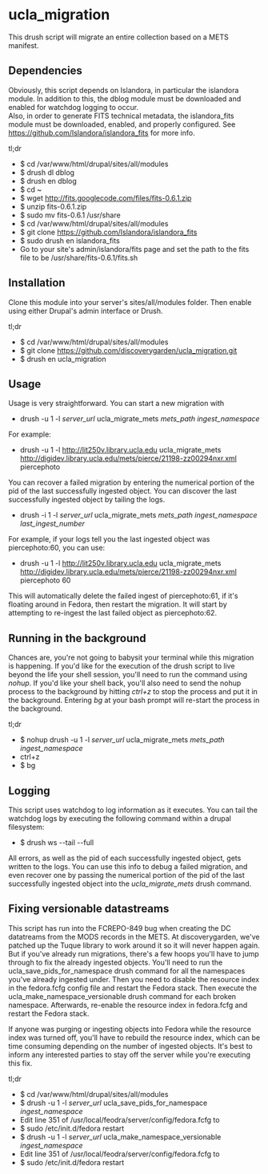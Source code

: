 ucla_migration
==============

This drush script will migrate an entire collection based on a METS manifest.

Dependencies
------------
Obviously, this script depends on Islandora, in particular the islandora module.  In addition to this, the dblog module must be downloaded and enabled for watchdog logging to occur.  
Also, in order to generate FITS technical metadata, the islandora_fits module must be downloaded, enabled, and properly configured.  See https://github.com/Islandora/islandora_fits for more info.

tl;dr
* $ cd /var/www/html/drupal/sites/all/modules
* $ drush dl dblog
* $ drush en dblog
* $ cd ~
* $ wget http://fits.googlecode.com/files/fits-0.6.1.zip
* $ unzip fits-0.6.1.zip
* $ sudo mv fits-0.6.1 /usr/share
* $ cd /var/www/html/drupal/sites/all/modules
* $ git clone https://github.com/Islandora/islandora_fits
* $ sudo drush en islandora_fits
* Go to your site's admin/islandora/fits page and set the path to the fits file to be /usr/share/fits-0.6.1/fits.sh

Installation
------------
Clone this module into your server's sites/all/modules folder.  Then enable using either Drupal's admin interface or Drush.

tl;dr
* $ cd /var/www/html/drupal/sites/all/modules
* $ git clone https://github.com/discoverygarden/ucla_migration.git
* $ drush en ucla_migration

Usage
----
Usage is very straightforward.  You can start a new migration with
* drush -u 1 -l *server_url* ucla_migrate_mets *mets_path* *ingest_namespace*

For example:
* drush -u 1 -l http://lit250v.library.ucla.edu ucla_migrate_mets http://digidev.library.ucla.edu/mets/pierce/21198-zz00294nxr.xml piercephoto

You can recover a failed migration by entering the numerical portion of the pid of the last successfully ingested object.  You can discover the last successfully ingested object by tailing the logs.
* drush -i 1 -l *server_url* ucla_migrate_mets *mets_path* *ingest_namespace* *last_ingest_number*

For example, if your logs tell you the last ingested object was piercephoto:60, you can use:
* drush -u 1 -l http://lit250v.library.ucla.edu ucla_migrate_mets http://digidev.library.ucla.edu/mets/pierce/21198-zz00294nxr.xml piercephoto 60

This will automatically delete the failed ingest of piercephoto:61, if it's floating around in Fedora, then restart the migration.  It will start by attempting to re-ingest the last failed object as piercephoto:62.

Running in the background
-------------------------
Chances are, you're not going to babysit your terminal while this migration is happening.  If you'd like for the execution of the drush script to live beyond the life your shell session, you'll need to run the command using *nohup*.  If you'd like your shell back, you'll also need to send the nohup process to the background by hitting *ctrl+z* to stop the process and put it in the background.  Entering *bg* at your bash prompt will re-start the process in the background.

tl;dr
* $ nohup drush -u 1 -l *server_url* ucla_migrate_mets *mets_path* *ingest_namespace*
* ctrl+z
* $ bg

Logging
-------
This script uses watchdog to log information as it executes.  You can tail the watchdog logs by executing the following command within a drupal filesystem:
* $ drush ws --tail --full

All errors, as well as the pid of each successfully ingested object, gets written to the logs.  You can use this info to debug a failed migration, and even recover one by passing the numerical portion of the pid of the last successfully ingested object into the *ucla_migrate_mets* drush command.

Fixing versionable datastreams
------------------------------
This script has run into the FCREPO-849 bug when creating the DC datatreams from the MODS records in the METS.  At discoverygarden, we've patched up the Tuque library to work around it so it will never happen again.  But if you've already run migrations, there's a few hoops you'll have to jump through to fix the already ingested objects.  You'll need to run the ucla_save_pids_for_namespace drush command for all the namespaces you've already ingested under.  Then you need to disable the resource index in the fedora.fcfg config file and restart the Fedora stack.  Then execute the ucla_make_namespace_versionable drush command for each broken namespace.  Afterwards, re-enable the resource index in fedora.fcfg and restart the Fedora stack.

If anyone was purging or ingesting objects into Fedora while the resource index was turned off, you'll have to rebuild the resource index, which can be time consuming depending on the number of ingested objects.  It's best to inform any interested parties to stay off the server while you're executing this fix.

tl;dr
* $ cd /var/www/html/drupal/sites/all/modules
* $ drush -u 1 -l *server_url* ucla_save_pids_for_namespace *ingest_namespace*
* Edit line 351 of /usr/local/feodra/server/config/fedora.fcfg to <param name="level" value="0">
* $ sudo /etc/init.d/fedora restart
* $ drush -u 1 -l *server_url* ucla_make_namespace_versionable *ingest_namespace*
* Edit line 351 of /usr/local/feodra/server/config/fedora.fcfg to <param name="level" value="1">
* $ sudo /etc/init.d/fedora restart
